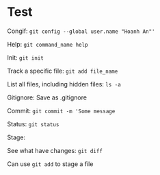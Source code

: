 # Test

Congif: `git config --global user.name "Hoanh An"'`

Help: `git command_name help`

Init: `git init`

Track a specific file: `git add file_name`

List all files, including hidden files: `ls -a` 

Gitignore: Save as .gitignore

Commit: `git commit -m 'Some message`

Status: `git status`

Stage: 

See what have changes: `git diff`

Can use `git add` to stage a file
